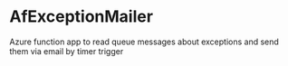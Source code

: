 # AfExceptionMailer
Azure function app to read queue messages about exceptions and send them via email by timer trigger
